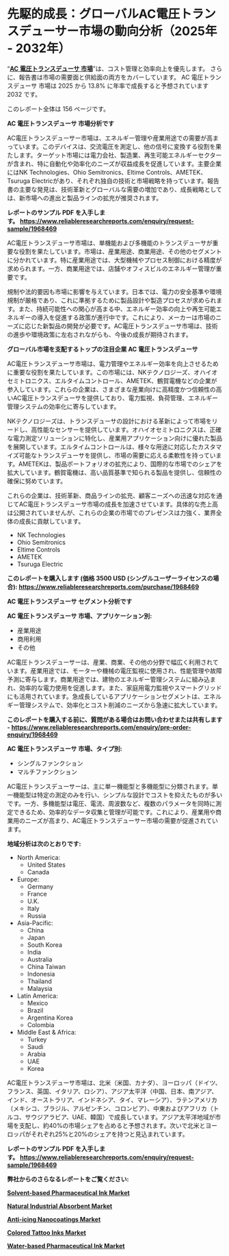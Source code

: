 <p><h1>先駆的成長：グローバルAC電圧トランスデューサー市場の動向分析（2025年 - 2032年）</h1></p><p>&ldquo;<strong><a href="https://www.reliableresearchreports.com/ac-voltage-transducers-r1968469?utm_campaign=107&utm_medium=9&utm_source=Github&utm_content=ia&utm_term=03042025&utm_id=ac-voltage-transducers">AC 電圧トランスデューサ 市場</a></strong>&rdquo;は、コスト管理と効率向上を優先します。 さらに、報告書は市場の需要面と供給面の両方をカバーしています。 AC 電圧トランスデューサ 市場は 2025 から 13.8% に年率で成長すると予想されています2032 です。</p>
<p>このレポート全体は 156 ページです。</p>
<p><strong>AC 電圧トランスデューサ 市場分析です</strong></p>
<p><p>AC電圧トランスデューサー市場は、エネルギー管理や産業用途での需要が高まっています。このデバイスは、交流電圧を測定し、他の信号に変換する役割を果たします。ターゲット市場には電力会社、製造業、再生可能エネルギーセクターが含まれ、特に自動化や効率化のニーズが収益成長を促進しています。主要企業にはNK Technologies、Ohio Semitronics、Eltime Controls、AMETEK、Tsuruga Electricがあり、それぞれ独自の技術と市場戦略を持っています。報告書の主要な発見は、技術革新とグローバルな需要の増加であり、成長戦略としては、新市場への進出と製品ラインの拡充が推奨されます。</p></p>
<p><strong>レポートのサンプル PDF を入手します。&nbsp;<a href="https://www.reliableresearchreports.com/enquiry/request-sample/1968469?utm_campaign=107&utm_medium=9&utm_source=Github&utm_content=ia&utm_term=03042025&utm_id=ac-voltage-transducers">https://www.reliableresearchreports.com/enquiry/request-sample/1968469</a></strong></p>
<p><p>AC電圧トランスデューサ市場は、単機能および多機能のトランスデューサが重要な役割を果たしています。市場は、産業用途、商業用途、その他のセグメントに分かれています。特に産業用途では、大型機械やプロセス制御における精度が求められます。一方、商業用途では、店舗やオフィスビルのエネルギー管理が重要です。</p><p>規制や法的要因も市場に影響を与えています。日本では、電力の安全基準や環境規制が厳格であり、これに準拠するために製品設計や製造プロセスが求められます。また、持続可能性への関心が高まる中、エネルギー効率の向上や再生可能エネルギーの導入を促進する政策が進行中です。これにより、メーカーは市場のニーズに応じた新製品の開発が必要です。AC電圧トランスデューサ市場は、技術の進歩や環境政策に左右されながらも、今後の成長が期待されます。</p></p>
<p><strong>グローバル市場を支配するトップの注目企業 AC 電圧トランスデューサ</strong></p>
<p><p>AC電圧トランスデューサ市場は、電力管理やエネルギー効率を向上させるために重要な役割を果たしています。この市場には、NKテクノロジーズ、オハイオセミトロニクス、エルタイムコントロール、AMETEK、鶴賀電機などの企業が参入しています。これらの企業は、さまざまな産業向けに高精度かつ信頼性の高いAC電圧トランスデューサを提供しており、電力監視、負荷管理、エネルギー管理システムの効率化に寄与しています。</p><p>NKテクノロジーズは、トランスデューサの設計における革新によって市場をリードし、高性能なセンサーを提供しています。オハイオセミトロニクスは、正確な電力測定ソリューションに特化し、産業用アプリケーション向けに優れた製品を展開しています。エルタイムコントロールは、様々な用途に対応したカスタマイズ可能なトランスデューサを提供し、市場の需要に応える柔軟性を持っています。AMETEKは、製品ポートフォリオの拡充により、国際的な市場でのシェアを拡大しています。鶴賀電機は、高い品質基準で知られる製品を提供し、信頼性の確保に努めています。</p><p>これらの企業は、技術革新、商品ラインの拡充、顧客ニーズへの迅速な対応を通じてAC電圧トランスデューサ市場の成長を加速させています。具体的な売上高は公開されていませんが、これらの企業の市場でのプレゼンスは力強く、業界全体の成長に貢献しています。</p></p>
<p><ul><li>NK Technologies</li><li>Ohio Semitronics</li><li>Eltime Controls</li><li>AMETEK</li><li>Tsuruga Electric</li></ul></p>
<p><strong>このレポートを購入します (価格 3500 USD (シングルユーザーライセンスの場合):&nbsp;<a href="https://www.reliableresearchreports.com/purchase/1968469?utm_campaign=107&utm_medium=9&utm_source=Github&utm_content=ia&utm_term=03042025&utm_id=ac-voltage-transducers">https://www.reliableresearchreports.com/purchase/1968469</a></strong></p>
<p><strong>AC 電圧トランスデューサ セグメント分析です</strong></p>
<p><strong>AC 電圧トランスデューサ 市場、アプリケーション別:</strong></p>
<p><ul><li>産業用途</li><li>商用利用</li><li>その他</li></ul></p>
<p><p>AC電圧トランスデューサーは、産業、商業、その他の分野で幅広く利用されています。産業用途では、モーターや機械の電圧監視に使用され、性能管理や故障予測に寄与します。商業用途では、建物のエネルギー管理システムに組み込まれ、効率的な電力使用を促進します。また、家庭用電力監視やスマートグリッドにも活用されています。急成長しているアプリケーションセグメントは、エネルギー管理システムで、効率化とコスト削減のニーズから急速に拡大しています。</p></p>
<p><strong>このレポートを購入する前に、質問がある場合はお問い合わせまたは共有します - <a href="https://www.reliableresearchreports.com/enquiry/pre-order-enquiry/1968469?utm_campaign=107&utm_medium=9&utm_source=Github&utm_content=ia&utm_term=03042025&utm_id=ac-voltage-transducers">https://www.reliableresearchreports.com/enquiry/pre-order-enquiry/1968469</a></strong></p>
<p><strong>AC 電圧トランスデューサ 市場、タイプ別:</strong></p>
<p><ul><li>シングルファンクション</li><li>マルチファンクション</li></ul></p>
<p><p>AC電圧トランスデューサーは、主に単一機能型と多機能型に分類されます。単一機能型は特定の測定のみを行い、シンプルな設計でコストを抑えたものが多いです。一方、多機能型は電圧、電流、周波数など、複数のパラメータを同時に測定できるため、効率的なデータ収集と管理が可能です。これにより、産業用や商業用のニーズが高まり、AC電圧トランスデューサー市場の需要が促進されています。</p></p>
<p><strong>地域分析は次のとおりです:</strong></p>
<p><ul>
    <li>
        North America:
        <ul>
            <li>United States</li>
            <li>Canada</li>
        </ul>
    </li>
    <li>
        Europe:
        <ul>
            <li>Germany</li>
            <li>France</li>
            <li>U.K.</li>
            <li>Italy</li>
            <li>Russia</li>
        </ul>
    </li>
    <li>
        Asia-Pacific:
        <ul>
            <li>China</li>
            <li>Japan</li>
            <li>South Korea</li>
            <li>India</li>
            <li>Australia</li>
            <li>China Taiwan</li>
            <li>Indonesia</li>
            <li>Thailand</li>
            <li>Malaysia</li>
        </ul>
    </li>
    <li>
        Latin America:
        <ul>
            <li>Mexico</li>
            <li>Brazil</li>
            <li>Argentina Korea</li>
            <li>Colombia</li>
        </ul>
    </li>
    <li>
        Middle East & Africa:
        <ul>
            <li>Turkey</li>
            <li>Saudi</li>
            <li>Arabia</li>
            <li>UAE</li>
            <li>Korea</li>
        </ul>
    </li>
    </ul></p>
<p><p>AC電圧トランスデューサ市場は、北米（米国、カナダ）、ヨーロッパ（ドイツ、フランス、英国、イタリア、ロシア）、アジア太平洋（中国、日本、南アジア、インド、オーストラリア、インドネシア、タイ、マレーシア）、ラテンアメリカ（メキシコ、ブラジル、アルゼンチン、コロンビア）、中東およびアフリカ（トルコ、サウジアラビア、UAE、韓国）で成長しています。アジア太平洋地域が市場を支配し、約40%の市場シェアを占めると予想されます。次いで北米とヨーロッパがそれぞれ25%と20%のシェアを持つと見込まれています。</p></p>
<p><strong>レポートのサンプル PDF を入手します。&nbsp;<a href="https://www.reliableresearchreports.com/enquiry/request-sample/1968469?utm_campaign=107&utm_medium=9&utm_source=Github&utm_content=ia&utm_term=03042025&utm_id=ac-voltage-transducers">https://www.reliableresearchreports.com/enquiry/request-sample/1968469</a></strong></p>
<p><strong></strong></p>
<p><strong></strong></p>
<p><strong></strong></p>
<p><strong></strong></p>
<p><strong>弊社からのさらなるレポートをご覧ください:</strong></p>
<p><strong><p><a href="https://github.com/decockogbaro25/Market-Research-Report-List-1/blob/main/solvent-based-pharmaceutical-ink-market.md?utm_campaign=107&utm_medium=9&utm_source=Github&utm_content=ia&utm_term=03042025&utm_id=ac-voltage-transducers">Solvent-based Pharmaceutical Ink Market</a></p><p><a href="https://github.com/latzerelfigo48/Market-Research-Report-List-1/blob/main/natural-industrial-absorbent-market.md?utm_campaign=107&utm_medium=9&utm_source=Github&utm_content=ia&utm_term=03042025&utm_id=ac-voltage-transducers">Natural Industrial Absorbent Market</a></p><p><a href="https://github.com/panciujoslin3/Market-Research-Report-List-1/blob/main/anti-icing-nanocoatings-market.md?utm_campaign=107&utm_medium=9&utm_source=Github&utm_content=ia&utm_term=03042025&utm_id=ac-voltage-transducers">Anti-icing Nanocoatings Market</a></p><p><a href="https://github.com/ghaligopezf5/Market-Research-Report-List-1/blob/main/colored-tattoo-inks-market.md?utm_campaign=107&utm_medium=9&utm_source=Github&utm_content=ia&utm_term=03042025&utm_id=ac-voltage-transducers">Colored Tattoo Inks Market</a></p><p><a href="https://github.com/drielvinki/Market-Research-Report-List-1/blob/main/water-based-pharmaceutical-ink-market.md?utm_campaign=107&utm_medium=9&utm_source=Github&utm_content=ia&utm_term=03042025&utm_id=ac-voltage-transducers">Water-based Pharmaceutical Ink Market</a></p></strong></p>
